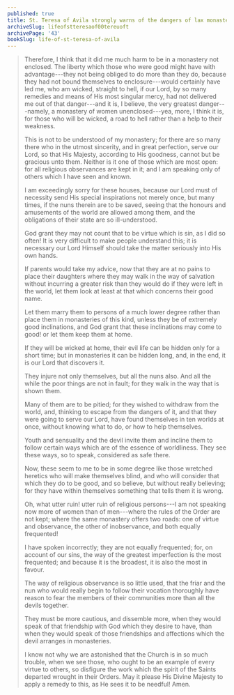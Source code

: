 ```yaml
---
published: true
title: St. Teresa of Avila strongly warns of the dangers of lax monasteries and cloisters
archiveSlug: lifeofstteresaof00tereuoft
archivePage: '43'
bookSlug: life-of-st-teresa-of-avila
---
```


> Therefore, I think that it did me much harm to be in a monastery not enclosed. The liberty which those who were good might have with advantage---they not being obliged to do more than they do, because they had not bound themselves to enclosure---would certainly have led me, who am wicked, straight to hell, if our Lord, by so many remedies and means of His most singular mercy, had not delivered me out of that danger---and it is, I believe, the very greatest danger---namely, a monastery of women unenclosed---yea, more, I think it is, for those who will be wicked, a road to hell rather than a help to their weakness.
>
> This is not to be understood of my monastery; for there are so many there who in the utmost sincerity, and in great perfection, serve our Lord, so that His Majesty, according to His goodness, cannot but be gracious unto them. Neither is it one of those which are most open: for all religious observances are kept in it; and I am speaking only of others which I have seen and known.
>
> I am exceedingly sorry for these houses, because our Lord must of necessity send His special inspirations not merely once, but many times, if the nuns therein are to be saved, seeing that the honours and amusements of the world are allowed among them, and the obligations of their state are so ill-understood.
>
> God grant they may not count that to be virtue which is sin, as I did so often! It is very difficult to make people understand this; it is necessary our Lord Himself should take the matter seriously into His own hands.
>
> If parents would take my advice, now that they are at no pains to place their daughters where they may walk in the way of salvation without incurring a greater risk than they would do if they were left in the world, let them look at least at that which concerns their good name.
>
> Let them marry them to persons of a much lower degree rather than place them in monasteries of this kind, unless they be of extremely good inclinations, and God grant that these inclinations may come to good! or let them keep them at home.
>
> If they will be wicked at home, their evil life can be hidden only for a short time; but in monasteries it can be hidden long, and, in the end, it is our Lord that discovers it.
>
> They injure not only themselves, but all the nuns also. And all the while the poor things are not in fault; for they walk in the way that is shown them.
>
> Many of them are to be pitied; for they wished to withdraw from the world, and, thinking to escape from the dangers of it, and that they were going to serve our Lord, have found themselves in ten worlds at once, without knowing what to do, or how to help themselves.
>
> Youth and sensuality and the devil invite them and incline them to follow certain ways which are of the essence of worldliness. They see these ways, so to speak, considered as safe there.
>
> Now, these seem to me to be in some degree like those wretched heretics who will make themselves blind, and who will consider that which they do to be good, and so believe, but without really believing; for they have within themselves something that tells them it is wrong.
>
> Oh, what utter ruin! utter ruin of religious persons---I am not speaking now more of women than of men---where the rules of the Order are not kept; where the same monastery offers two roads: one of virtue and observance, the other of inobservance, and both equally frequented!
>
> I have spoken incorrectly; they are not equally frequented; for, on account of our sins, the way of the greatest imperfection is the most frequented; and because it is the broadest, it is also the most in favour.
>
> The way of religious observance is so little used, that the friar and the nun who would really begin to follow their vocation thoroughly have reason to fear the members of their communities more than all the devils together.
>
> They must be more cautious, and dissemble more, when they would speak of that friendship with God which they desire to have, than when they would speak of those friendships and affections which the devil arranges in monasteries.
>
> I know not why we are astonished that the Church is in so much trouble, when we see those, who ought to be an example of every virtue to others, so disfigure the work which the spirit of the Saints departed wrought in their Orders. May it please His Divine Majesty to apply a remedy to this, as He sees it to be needful! Amen.
